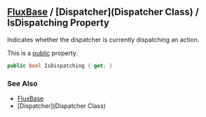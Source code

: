 [FluxBase](index) / [Dispatcher](Dispatcher Class) / IsDispatching Property
---------------------------------------------------------------------------

Indicates whether the dispatcher is currently dispatching an action.

This is a [public](https://docs.microsoft.com/dotnet/csharp/language-reference/keywords/public) property.

```c#
public bool IsDispatching { get; }
```

### See Also
* [FluxBase](index)
* [Dispatcher](Dispatcher Class)